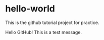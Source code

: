 # hello-world
This is the github tutorial project for practice. 

Hello GitHub! This is a test message. 
